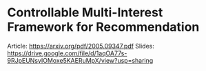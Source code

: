 # Controllable Multi-Interest Framework for Recommendation
Article: https://arxiv.org/pdf/2005.09347.pdf
Slides: https://drive.google.com/file/d/1aqOA77s-9RJpEUNsyIOMoxe5KAERuMpX/view?usp=sharing
